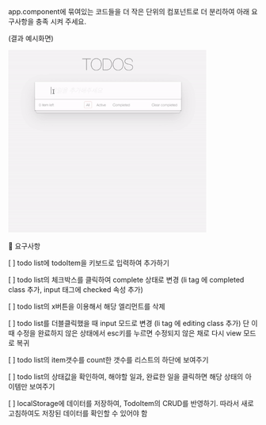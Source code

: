 app.component에 묶여있는 코드들을 더 작은 단위의 컴포넌트로 더 분리하여 아래 요구사항을 충족 시켜 주세요.

(결과 예시화면)

<img width="400" src="./sample.gif"/>

🎯 요구사항

[ ] todo list에 todoItem을 키보드로 입력하여 추가하기

[ ] todo list의 체크박스를 클릭하여 complete 상태로 변경 (li tag 에 completed class 추가, input 태그에 checked 속성 추가)

[ ] todo list의 x버튼을 이용해서 해당 엘리먼트를 삭제

[ ] todo list를 더블클릭했을 때 input 모드로 변경 (li tag 에 editing class 추가) 단 이때 수정을 완료하지 않은 상태에서 esc키를 누르면 수정되지 않은 채로 다시 view 모드로 복귀

[ ] todo list의 item갯수를 count한 갯수를 리스트의 하단에 보여주기

[ ] todo list의 상태값을 확인하여, 해야할 일과, 완료한 일을 클릭하면 해당 상태의 아이템만 보여주기

[ ] localStorage에 데이터를 저장하여, TodoItem의 CRUD를 반영하기. 따라서 새로고침하여도 저장된 데이터를 확인할 수 있어야 함
